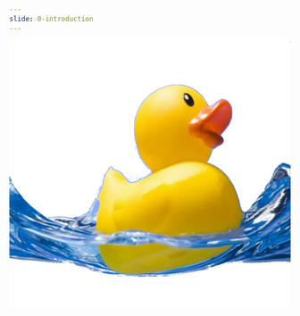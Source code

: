 ```yaml
---
slide: 0-introduction
---
```


<p align="center">
  <a href="http://www.youtube.com/embed/pBy1zgt0XPc?autoplay=1&fs=1"><img src="/assets/img/sonal.png" width="640" height="480"></a>
</p>

